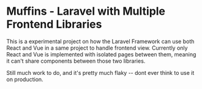 # Muffins - Laravel with Multiple Frontend Libraries

This is a experimental project on how the Laravel Framework can use both React and Vue in a same project to handle frontend view. Currently only React and Vue is implemented with isolated pages between them, meaning it can't share components between those two libraries.

Still much work to do, and it's pretty much flaky -- dont ever think to use it on production.